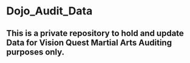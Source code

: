# Dojo_Audit_Data

## This is a private repository to hold and update Data for Vision Quest Martial Arts Auditing purposes only. 
